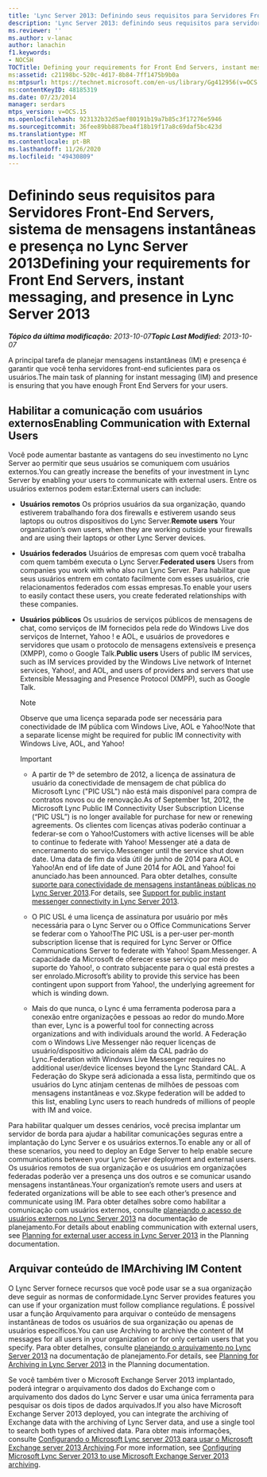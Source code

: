 ```yaml
---
title: 'Lync Server 2013: Definindo seus requisitos para Servidores Front-End Servers, sistema de mensagens instantâneas e presença'
description: 'Lync Server 2013: definindo seus requisitos para servidores front-end, mensagens instantâneas e presença.'
ms.reviewer: ''
ms.author: v-lanac
author: lanachin
f1.keywords:
- NOCSH
TOCTitle: Defining your requirements for Front End Servers, instant messaging, and presence
ms:assetid: c21198bc-520c-4d17-8b84-7ff1475b9b0a
ms:mtpsurl: https://technet.microsoft.com/en-us/library/Gg412956(v=OCS.15)
ms:contentKeyID: 48185319
ms.date: 07/23/2014
manager: serdars
mtps_version: v=OCS.15
ms.openlocfilehash: 923132b32d5aef80191b19a7b85c3f17276e5946
ms.sourcegitcommit: 36fee89bb887bea4f18b19f17a8c69daf5bc423d
ms.translationtype: MT
ms.contentlocale: pt-BR
ms.lasthandoff: 11/26/2020
ms.locfileid: "49430809"
---
```

# <a name="defining-your-requirements-for-front-end-servers-instant-messaging-and-presence-in-lync-server-2013"></a><span data-ttu-id="9b678-103">Definindo seus requisitos para Servidores Front-End Servers, sistema de mensagens instantâneas e presença no Lync Server 2013</span><span class="sxs-lookup"><span data-stu-id="9b678-103">Defining your requirements for Front End Servers, instant messaging, and presence in Lync Server 2013</span></span>

<div data-xmlns="http://www.w3.org/1999/xhtml">

<div class="topic" data-xmlns="http://www.w3.org/1999/xhtml" data-msxsl="urn:schemas-microsoft-com:xslt" data-cs="https://msdn.microsoft.com/">

<div data-asp="https://msdn2.microsoft.com/asp">



</div>

<div id="mainSection">

<div id="mainBody"><span data-ttu-id="9b678-104">

<span> </span></span><span class="sxs-lookup"><span data-stu-id="9b678-104">

<span> </span></span></span>

<span data-ttu-id="9b678-105">_**Tópico da última modificação:** 2013-10-07_</span><span class="sxs-lookup"><span data-stu-id="9b678-105">_**Topic Last Modified:** 2013-10-07_</span></span>

<span data-ttu-id="9b678-106">A principal tarefa de planejar mensagens instantâneas (IM) e presença é garantir que você tenha servidores front-end suficientes para os usuários.</span><span class="sxs-lookup"><span data-stu-id="9b678-106">The main task of planning for instant messaging (IM) and presence is ensuring that you have enough Front End Servers for your users.</span></span>

<div>

## <a name="enabling-communication-with-external-users"></a><span data-ttu-id="9b678-107">Habilitar a comunicação com usuários externos</span><span class="sxs-lookup"><span data-stu-id="9b678-107">Enabling Communication with External Users</span></span>

<span data-ttu-id="9b678-108">Você pode aumentar bastante as vantagens do seu investimento no Lync Server ao permitir que seus usuários se comuniquem com usuários externos.</span><span class="sxs-lookup"><span data-stu-id="9b678-108">You can greatly increase the benefits of your investment in Lync Server by enabling your users to communicate with external users.</span></span> <span data-ttu-id="9b678-109">Entre os usuários externos podem estar:</span><span class="sxs-lookup"><span data-stu-id="9b678-109">External users can include:</span></span>

  - <span data-ttu-id="9b678-110">**Usuários remotos**   Os próprios usuários da sua organização, quando estiverem trabalhando fora dos firewalls e estiverem usando seus laptops ou outros dispositivos do Lync Server.</span><span class="sxs-lookup"><span data-stu-id="9b678-110">**Remote users**   Your organization’s own users, when they are working outside your firewalls and are using their laptops or other Lync Server devices.</span></span>

  - <span data-ttu-id="9b678-111">**Usuários federados**   Usuários de empresas com quem você trabalha com quem também executa o Lync Server.</span><span class="sxs-lookup"><span data-stu-id="9b678-111">**Federated users**   Users from companies you work with who also run Lync Server.</span></span> <span data-ttu-id="9b678-112">Para habilitar que seus usuários entrem em contato facilmente com esses usuários, crie relacionamentos federados com essas empresas.</span><span class="sxs-lookup"><span data-stu-id="9b678-112">To enable your users to easily contact these users, you create federated relationships with these companies.</span></span>

  - <span data-ttu-id="9b678-113">**Usuários públicos**   Os usuários de serviços públicos de mensagens de chat, como serviços de IM fornecidos pela rede do Windows Live dos serviços de Internet, Yahoo \! e AOL, e usuários de provedores e servidores que usam o protocolo de mensagens extensíveis e presença (XMPP), como o Google Talk.</span><span class="sxs-lookup"><span data-stu-id="9b678-113">**Public users**   Users of public IM services, such as IM services provided by the Windows Live network of Internet services, Yahoo\!, and AOL, and users of providers and servers that use Extensible Messaging and Presence Protocol (XMPP), such as Google Talk.</span></span>
    
    <div>
    

    > [!NOTE]  
    > <span data-ttu-id="9b678-114">Observe que uma licença separada pode ser necessária para conectividade de IM pública com Windows Live, AOL e Yahoo!</span><span class="sxs-lookup"><span data-stu-id="9b678-114">Note that a separate license might be required for public IM connectivity with Windows Live, AOL, and Yahoo!</span></span>

    
    </div>
    
    <div>
    

    > [!IMPORTANT]  
    > <UL>
    > <LI>
    > <P><span data-ttu-id="9b678-115">A partir de 1º de setembro de 2012, a licença de assinatura de usuário da conectividade de mensagem de chat pública do Microsoft Lync ("PIC USL") não está mais disponível para compra de contratos novos ou de renovação.</span><span class="sxs-lookup"><span data-stu-id="9b678-115">As of September 1st, 2012, the Microsoft Lync Public IM Connectivity User Subscription License (“PIC USL”) is no longer available for purchase for new or renewing agreements.</span></span> <span data-ttu-id="9b678-116">Os clientes com licenças ativas poderão continuar a federar-se com o Yahoo!</span><span class="sxs-lookup"><span data-stu-id="9b678-116">Customers with active licenses will be able to continue to federate with Yahoo!</span></span> <span data-ttu-id="9b678-117">Messenger até a data de encerramento do serviço.</span><span class="sxs-lookup"><span data-stu-id="9b678-117">Messenger until the service shut down date.</span></span> <span data-ttu-id="9b678-118">Uma data de fim da vida útil de junho de 2014 para AOL e Yahoo!</span><span class="sxs-lookup"><span data-stu-id="9b678-118">An end of life date of June 2014 for AOL and Yahoo!</span></span> <span data-ttu-id="9b678-119">foi anunciado.</span><span class="sxs-lookup"><span data-stu-id="9b678-119">has been announced.</span></span> <span data-ttu-id="9b678-120">Para obter detalhes, consulte <A href="lync-server-2013-support-for-public-instant-messenger-connectivity.md">suporte para conectividade de mensagens instantâneas públicas no Lync Server 2013</A>.</span><span class="sxs-lookup"><span data-stu-id="9b678-120">For details, see <A href="lync-server-2013-support-for-public-instant-messenger-connectivity.md">Support for public instant messenger connectivity in Lync Server 2013</A>.</span></span></P>
    > <LI>
    > <P><span data-ttu-id="9b678-121">O PIC USL é uma licença de assinatura por usuário por mês necessária para o Lync Server ou o Office Communications Server se federar com o Yahoo!</span><span class="sxs-lookup"><span data-stu-id="9b678-121">The PIC USL is a per-user per-month subscription license that is required for Lync Server or Office Communications Server to federate with Yahoo!</span></span> <span data-ttu-id="9b678-122">Spam.</span><span class="sxs-lookup"><span data-stu-id="9b678-122">Messenger.</span></span> <span data-ttu-id="9b678-123">A capacidade da Microsoft de oferecer esse serviço por meio do suporte do Yahoo!, o contrato subjacente para o qual está prestes a ser enrolado.</span><span class="sxs-lookup"><span data-stu-id="9b678-123">Microsoft’s ability to provide this service has been contingent upon support from Yahoo!, the underlying agreement for which is winding down.</span></span></P>
    > <LI>
    > <P><span data-ttu-id="9b678-124">Mais do que nunca, o Lync é uma ferramenta poderosa para a conexão entre organizações e pessoas ao redor do mundo.</span><span class="sxs-lookup"><span data-stu-id="9b678-124">More than ever, Lync is a powerful tool for connecting across organizations and with individuals around the world.</span></span> <span data-ttu-id="9b678-125">A Federação com o Windows Live Messenger não requer licenças de usuário/dispositivo adicionais além da CAL padrão do Lync.</span><span class="sxs-lookup"><span data-stu-id="9b678-125">Federation with Windows Live Messenger requires no additional user/device licenses beyond the Lync Standard CAL.</span></span> <span data-ttu-id="9b678-126">A Federação do Skype será adicionada a essa lista, permitindo que os usuários do Lync atinjam centenas de milhões de pessoas com mensagens instantâneas e voz.</span><span class="sxs-lookup"><span data-stu-id="9b678-126">Skype federation will be added to this list, enabling Lync users to reach hundreds of millions of people with IM and voice.</span></span></P></LI></UL>

    
    </div>

<span data-ttu-id="9b678-127">Para habilitar qualquer um desses cenários, você precisa implantar um servidor de borda para ajudar a habilitar comunicações seguras entre a implantação do Lync Server e os usuários externos.</span><span class="sxs-lookup"><span data-stu-id="9b678-127">To enable any or all of these scenarios, you need to deploy an Edge Server to help enable secure communications between your Lync Server deployment and external users.</span></span> <span data-ttu-id="9b678-128">Os usuários remotos de sua organização e os usuários em organizações federadas poderão ver a presença uns dos outros e se comunicar usando mensagens instantâneas.</span><span class="sxs-lookup"><span data-stu-id="9b678-128">Your organization’s remote users and users at federated organizations will be able to see each other’s presence and communicate using IM.</span></span> <span data-ttu-id="9b678-129">Para obter detalhes sobre como habilitar a comunicação com usuários externos, consulte [planejando o acesso de usuários externos no Lync Server 2013](lync-server-2013-planning-for-external-user-access.md) na documentação de planejamento.</span><span class="sxs-lookup"><span data-stu-id="9b678-129">For details about enabling communication with external users, see [Planning for external user access in Lync Server 2013](lync-server-2013-planning-for-external-user-access.md) in the Planning documentation.</span></span>

</div>

<div>

## <a name="archiving-im-content"></a><span data-ttu-id="9b678-130">Arquivar conteúdo de IM</span><span class="sxs-lookup"><span data-stu-id="9b678-130">Archiving IM Content</span></span>

<span data-ttu-id="9b678-131">O Lync Server fornece recursos que você pode usar se a sua organização deve seguir as normas de conformidade.</span><span class="sxs-lookup"><span data-stu-id="9b678-131">Lync Server provides features you can use if your organization must follow compliance regulations.</span></span> <span data-ttu-id="9b678-132">É possível usar a função Arquivamento para arquivar o conteúdo de mensagens instantâneas de todos os usuários de sua organização ou apenas de usuários específicos.</span><span class="sxs-lookup"><span data-stu-id="9b678-132">You can use Archiving to archive the content of IM messages for all users in your organization or for only certain users that you specify.</span></span> <span data-ttu-id="9b678-133">Para obter detalhes, consulte [planejando o arquivamento no Lync Server 2013](lync-server-2013-planning-for-archiving.md) na documentação de planejamento.</span><span class="sxs-lookup"><span data-stu-id="9b678-133">For details, see [Planning for Archiving in Lync Server 2013](lync-server-2013-planning-for-archiving.md) in the Planning documentation.</span></span>

<span data-ttu-id="9b678-134">Se você também tiver o Microsoft Exchange Server 2013 implantado, poderá integrar o arquivamento dos dados do Exchange com o arquivamento dos dados do Lync Server e usar uma única ferramenta para pesquisar os dois tipos de dados arquivados.</span><span class="sxs-lookup"><span data-stu-id="9b678-134">If you also have Microsoft Exchange Server 2013 deployed, you can integrate the archiving of Exchange data with the archiving of Lync Server data, and use a single tool to search both types of archived data.</span></span> <span data-ttu-id="9b678-135">Para obter mais informações, consulte [Configurando o Microsoft Lync server 2013 para usar o Microsoft Exchange server 2013 Archiving](configuring-lync-server-2013-to-use-microsoft-exchange-server-2013-archiving.md).</span><span class="sxs-lookup"><span data-stu-id="9b678-135">For more information, see [Configuring Microsoft Lync Server 2013 to use Microsoft Exchange Server 2013 archiving](configuring-lync-server-2013-to-use-microsoft-exchange-server-2013-archiving.md).</span></span>

<span data-ttu-id="9b678-136"></div>

</div>

<span> </span>

</div>

</div>

</span><span class="sxs-lookup"><span data-stu-id="9b678-136"></div>

</div>

<span> </span>

</div>

</div>

</span></span></div>


